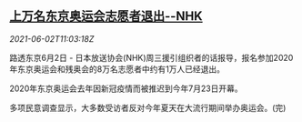 <!--1622633463000-->
[上万名东京奥运会志愿者退出--NHK](https://cn.reuters.com/article/nhk-japan-tokyo-olympics-volunteers-0602-idCNKCS2DE15Y)
------

<div><i>2021-06-02T11:03:18Z</i></div><p>路透东京6月2日 - 日本放送协会(NHK)周三援引组织者的话报导，报名参加2020年东京奥运会和残奥会的8万名志愿者中约有1万人已经退出。</p><p>2020年东京奥运会去年因新冠疫情而被推迟到今年7月23日开幕。</p><p>多项民意调查显示，大多数受访者反对今年夏天在大流行期间举办奥运会。(完)</p>
